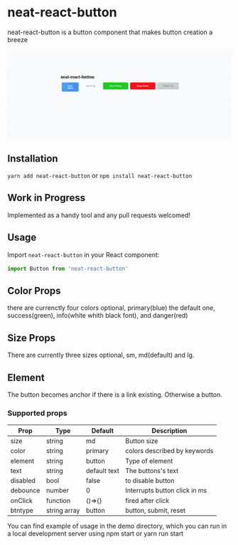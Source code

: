 # neat-react-button

neat-react-button is a button component that makes button creation a breeze

![Showtime logo](demo/src/neat-react-buttonDemo.gif)


## Installation

``yarn add neat-react-button``
or
``npm install neat-react-button``

## Work in Progress 

Implemented as a handy tool and any pull requests welcomed!

## Usage
Import `neat-react-button` in your React component:

```javascript static
import Button from 'neat-react-button'
``` 

## Color Props

there are currenctly four colors optional, primary(blue) the default one, success(green), info(white whith black font), and danger(red)

## Size Props

There are currently three sizes optional, sm, md(default) and lg. 

## Element

The button becomes anchor if there is a link existing. Otherwise a button.


### Supported props
|Prop         |Type         |Default                   |Description                           |
|-------------|-------------|--------------------------|--------------------------------------|
|size         |string       |md                        |Button size                           |
|color        |string       |primary                   |colors described by keywords          |
|element      |string       |button                    |Type of element                       |
|text         |string       |default text              |The buttons's text                    |
|disabled     |bool         |false                     |to disable button                     | 
|debounce     |number       |0                         |Interrupts button click in ms         |
|onClick      |function     |()=>{}                    |fired after click                     |
|btntype      |string array |button                    |button, submit, reset                 |


You can find example of usage in the demo directory, which you can run in a local development server using npm start or yarn run start
